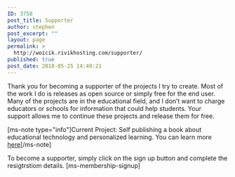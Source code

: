 ```yaml
---
ID: 3758
post_title: Supporter
author: stephen
post_excerpt: ""
layout: page
permalink: >
  http://woicik.rivikhosting.com/supporter/
published: true
post_date: 2018-05-25 14:49:21
---
```

Thank you for becoming a supporter of the projects I try to create. Most of the work I do is releases as open source or simply free for the end user. Many of the projects are in the educational field, and I don’t want to charge educators or schools for information that could help students. Your support allows me to continue these projects and release them for free.

[ms-note type="info"]Current Project: Self publishing a book about educational technology and personalized learning. You can learn more <a href="https://swoicik.com/cyod/">here</a>[/ms-note]

To become a supporter, simply click on the sign up button and complete the resigtrstiom details.
[ms-membership-signup]